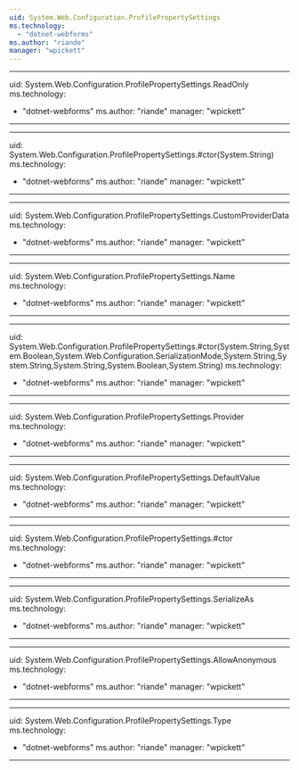 ```yaml
---
uid: System.Web.Configuration.ProfilePropertySettings
ms.technology: 
  - "dotnet-webforms"
ms.author: "riande"
manager: "wpickett"
---
```


---
uid: System.Web.Configuration.ProfilePropertySettings.ReadOnly
ms.technology: 
  - "dotnet-webforms"
ms.author: "riande"
manager: "wpickett"
---

---
uid: System.Web.Configuration.ProfilePropertySettings.#ctor(System.String)
ms.technology: 
  - "dotnet-webforms"
ms.author: "riande"
manager: "wpickett"
---

---
uid: System.Web.Configuration.ProfilePropertySettings.CustomProviderData
ms.technology: 
  - "dotnet-webforms"
ms.author: "riande"
manager: "wpickett"
---

---
uid: System.Web.Configuration.ProfilePropertySettings.Name
ms.technology: 
  - "dotnet-webforms"
ms.author: "riande"
manager: "wpickett"
---

---
uid: System.Web.Configuration.ProfilePropertySettings.#ctor(System.String,System.Boolean,System.Web.Configuration.SerializationMode,System.String,System.String,System.String,System.Boolean,System.String)
ms.technology: 
  - "dotnet-webforms"
ms.author: "riande"
manager: "wpickett"
---

---
uid: System.Web.Configuration.ProfilePropertySettings.Provider
ms.technology: 
  - "dotnet-webforms"
ms.author: "riande"
manager: "wpickett"
---

---
uid: System.Web.Configuration.ProfilePropertySettings.DefaultValue
ms.technology: 
  - "dotnet-webforms"
ms.author: "riande"
manager: "wpickett"
---

---
uid: System.Web.Configuration.ProfilePropertySettings.#ctor
ms.technology: 
  - "dotnet-webforms"
ms.author: "riande"
manager: "wpickett"
---

---
uid: System.Web.Configuration.ProfilePropertySettings.SerializeAs
ms.technology: 
  - "dotnet-webforms"
ms.author: "riande"
manager: "wpickett"
---

---
uid: System.Web.Configuration.ProfilePropertySettings.AllowAnonymous
ms.technology: 
  - "dotnet-webforms"
ms.author: "riande"
manager: "wpickett"
---

---
uid: System.Web.Configuration.ProfilePropertySettings.Type
ms.technology: 
  - "dotnet-webforms"
ms.author: "riande"
manager: "wpickett"
---
